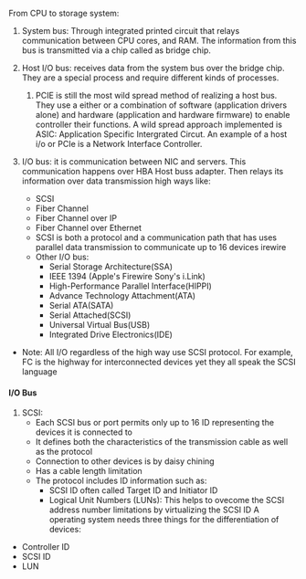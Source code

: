 From CPU to storage system:
1. System bus: Through integrated printed circuit that relays communication between CPU cores, and RAM. The information from this bus is transmitted via a chip called as bridge chip.

2. Host I/O bus: receives data from the system bus over the bridge chip. They are a special process and require different kinds of processes.
	1. PCIE is still the most wild spread method of realizing a host bus. They use a either or a combination of software (application drivers alone) and hardware (application and hardware firmware) to enable controller their functions. A wild spread approach implemented is ASIC: Application Specific Intergrated Circut. 
		An example of a host i/o or PCIe is a Network Interface Controller.
1. I/O bus: it is communication between NIC and servers. This communication happens over HBA Host buss adapter.
	Then relays its information over data transmission high ways like:
	- SCSI
	- Fiber Channel
	- Fiber Channel over IP
	- Fiber Channel over Ethernet
	- SCSI is both a protocol and a communication path that has uses parallel data transmission to communicate up to 16 devices irewire
	- Other I/O bus:
		- Serial Storage Architecture(SSA)
		- IEEE 1394 (Apple's Firewire Sony's i.Link)
		- High-Performance Parallel Interface(HIPPI)
		- Advance Technology Attachment(ATA)
		- Serial ATA(SATA)
		- Serial Attached(SCSI)
		- Universal Virtual Bus(USB)
		- Integrated Drive Electronics(IDE)
- Note: All I/O regardless of the high way use SCSI protocol. For example, FC is the highway for interconnected devices yet they all speak the SCSI language

#### I/O Bus
1. SCSI: 
	- Each SCSI bus or port permits only up to 16 ID representing the devices it is connected to
	- It defines both the characteristics of the transmission cable as well as the protocol
	- Connection to other devices is by daisy chining
	- Has a cable length limitation
	- The protocol includes ID information such as:
		- SCSI ID often called Target ID and Initiator ID
		- Logical Unit Numbers (LUNs):  This helps to ovecome the SCSI address number limitations by virtualizing the SCSI ID 
A operating system needs three things for the differentiation of devices:
- Controller ID
- SCSI ID
- LUN